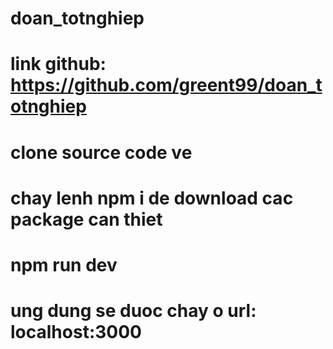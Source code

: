 # doan_totnghiep
# link github: https://github.com/greent99/doan_totnghiep
# clone source code ve
# chay lenh npm i de download cac package can thiet
# npm run dev
# ung dung se duoc chay o url: localhost:3000
 
